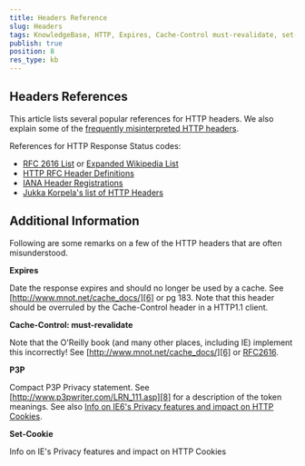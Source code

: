 ```yaml
---
title: Headers Reference
slug: Headers
tags: KnowledgeBase, HTTP, Expires, Cache-Control must-revalidate, set-cookie
publish: true
position: 8
res_type: kb
---
```


Headers References
--------------

This article lists several popular references for HTTP headers. We also explain some of the [frequently misinterpreted HTTP headers](#additional-Information).

References for HTTP Response Status codes: 
+ [RFC 2616 List][1] or [Expanded Wikipedia List][2]
+ [HTTP RFC Header Definitions][3]
+ [IANA Header Registrations][4]
+ [Jukka Korpela's list of HTTP Headers][5]

Additional Information
----------------------

Following are some remarks on a few of the HTTP headers that are often misunderstood.



**Expires**

Date the response expires and should no longer be used by a cache.  See [http://www.mnot.net/cache_docs/][6] or pg 183.  Note that this header should be overruled by the Cache-Control header in a HTTP1.1 client.



**Cache-Control: must-revalidate**	

Note that the O'Reilly book (and many other places, including IE) implement this incorrectly! See [http://www.mnot.net/cache_docs/][6] or [RFC2616][7].



**P3P**	

Compact P3P Privacy statement.  See [http://www.p3pwriter.com/LRN_111.asp][8] for a description of the token meanings.  See also [Info on IE6's Privacy features and impact on HTTP Cookies][9].



**Set-Cookie**	 

Info on IE's Privacy features and impact on HTTP Cookies



[1]: https://www.w3.org/Protocols/rfc2616/rfc2616-sec10.html
[2]: https://en.wikipedia.org/wiki/List_of_HTTP_status_codes
[3]: https://www.w3.org/Protocols/rfc2616/rfc2616-sec14.html
[4]: https://www.iana.org/assignments/message-headers/message-header-index.html
[5]: http://www.cs.tut.fi/~jkorpela/http.html
[6]: http://www.mnot.net/cache_docs/
[7]: http://www.faqs.org/rfcs/rfc2616.html
[8]: http://www.p3pwriter.com/LRN_111.asp
[9]: https://msdn.microsoft.com/en-us/library/ms537343.aspx

